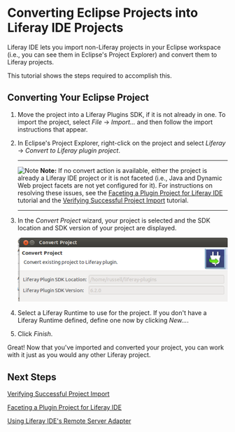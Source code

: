 # Converting Eclipse Projects into Liferay IDE Projects [](id=converting-eclipse-projects-into-liferay-ide-projec-lp-6-2-develop-tutorial)

Liferay IDE lets you import non-Liferay projects in your Eclipse workspace
(i.e., you can see them in Eclipse's Project Explorer) and convert them to
Liferay projects.

This tutorial shows the steps required to accomplish this. 

## Converting Your Eclipse Project

1.  Move the project into a Liferay Plugins SDK, if it is not already in one. 
    To import the project, select *File* &rarr; *Import...* and then follow the 
    import instructions that appear.

2.  In Eclipse's Project Explorer, right-click on the project and select
    *Liferay* &rarr; *Convert to Liferay plugin project*. 

    ---

    ![Note](../../images/tip.png) **Note:** If no convert action is
    available, either the project is already a Liferay IDE project or it is not
    faceted (i.e., Java and Dynamic Web project facets are not yet configured
    for it). For instructions on resolving these issues, see the
    [Faceting a Plugin Project for Liferay IDE](/tutorials/-/knowledge_base/faceting-a-plugin-project-for-liferay-ide-lp-6-2-develop-tutorial)
    tutorial and the 
    [Verifying Successful Project Import](/tutorials/-/knowledge_base/verifying-successful-project-import-lp-6-2-develop-tutorial)
    tutorial. 

    ---

3.  In the *Convert Project* wizard, your project is selected and the SDK
    location and SDK version of your project are displayed.

    ![Figure 1: The *Convert Project* wizard detects your Plugin's SDK's the location and version.](../../images/ide-convert-plugin-project.png)

4.  Select a Liferay Runtime to use for the project. If you don't have a
    Liferay Runtime defined, define one now by clicking *New...*. 

5.  Click *Finish*. 

Great! Now that you've imported and converted your project, you can work with it 
just as you would any other Liferay project.

## Next Steps 

[Verifying Successful Project Import](/tutorials/-/knowledge_base/verifying-successful-project-import-lp-6-2-develop-tutorial)

[Faceting a Plugin Project for Liferay IDE](/tutorials/-/knowledge_base/faceting-a-plugin-project-for-liferay-ide-lp-6-2-develop-tutorial)

[Using Liferay IDE's Remote Server Adapter](/tutorials/-/knowledge_base/using-liferay-ides-remote-server-adapter-lp-6-2-develop-tutorial)

<!-- TODO - add links to deployment tutorials. Jim -->


